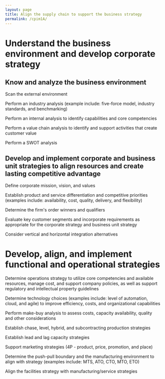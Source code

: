 ```yaml
---
layout: page
title: Align the supply chain to support the business strategy
permalink: /cpim1A/
---
```


# Understand the business environment and develop corporate strategy
## Know and analyze the business environment

Scan the external environment

Perform an industry analysis (example include: five-force model, industry standards, and benchmarking)

Perform an internal analysis to identify capabilities and core competencies

Perform a value chain analysis to identify and support activities that create customer value

Perform a SWOT analysis

## Develop and implement corporate and business unit strategies to align resources and create lasting competitive advantage

Define corporate mission, vision, and values

Establish product and service differentiation and competitive priorities (examples include: availability, cost, quality, delivery, and flexibility)

Determine the firm's order winners and qualifiers

Evaluate key customer segments and incorporate requirements as appropriate for the corporate strategy and business unit strategy

Consider vertical and horizontal integration alternatives

# Develop, align, and implement functional and operational strategies

Determine operations strategy to utilize core competencies and available resources, manage cost, and support company policies, as well as support regulatory and intellectual property guidelines

Determine technology choices (examples include: level of automation, cloud, and agile) to improve efficiency, costs, and organizational capabilities

Perform make-buy analysis to assess costs, capacity availability, quality and other considerations

Establish chase, level, hybrid, and subcontracting production strategies

Establish lead and lag capacity strategies

Support marketing strategies (4P - product, price, promotion, and place)

Determine the push-pull boundary and the manufacturing environment to align with strategy (examples include: MTS, ATO, CTO, MTO, ETO)

Align the facilities strategy with manufacturing/service strategies